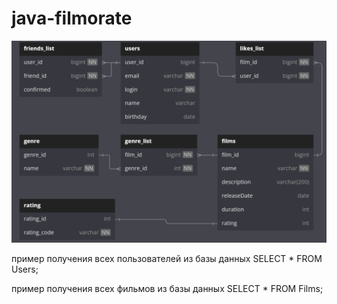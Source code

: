 # java-filmorate
![alt text](data%20structure%20diagram.png)

пример получения всех пользователей из базы данных
SELECT *
FROM Users;

пример получения всех фильмов из базы данных
SELECT *
FROM Films;